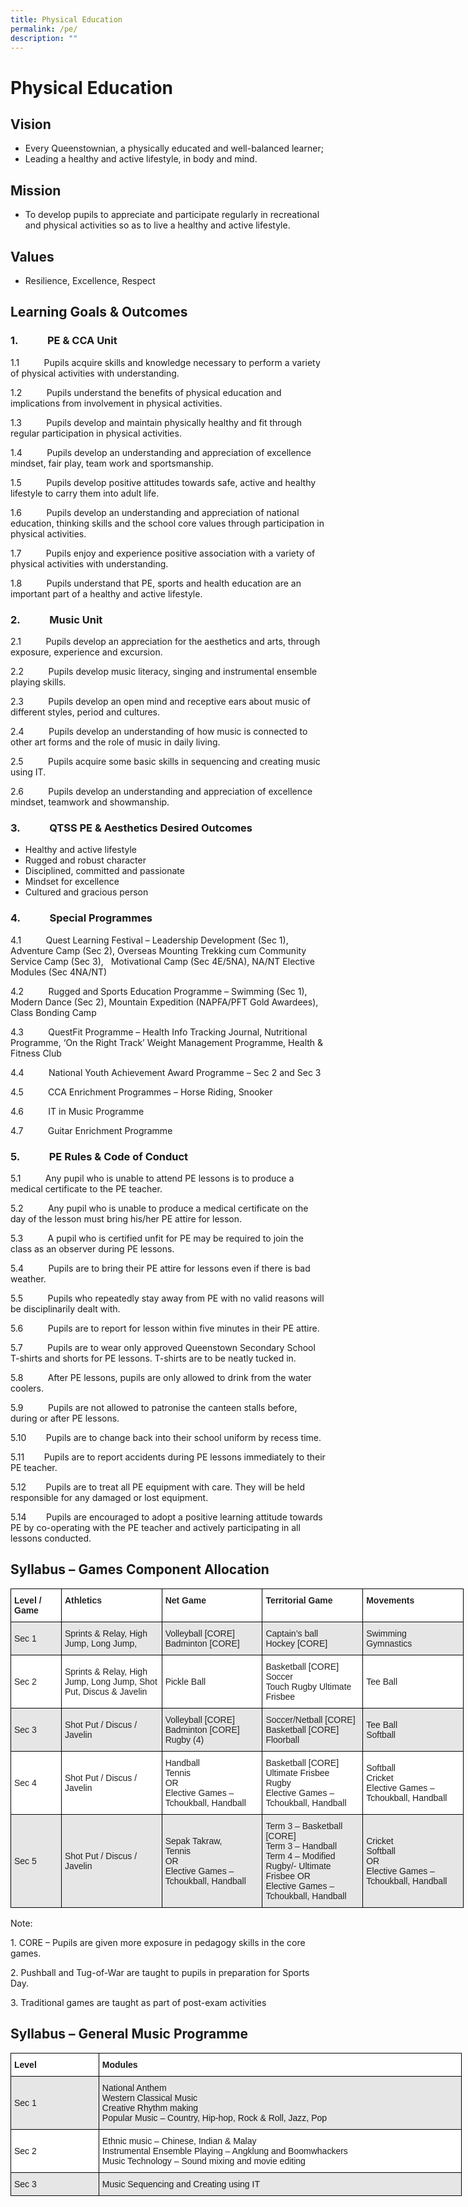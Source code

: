 ```yaml
---
title: Physical Education
permalink: /pe/
description: ""
---
```


Physical Education
==

**Vision**
----------

*   Every Queenstownian, a physically educated and well-balanced learner;
*   Leading a healthy and active lifestyle, in body and mind.

**Mission**
-----------

*   To develop pupils to appreciate and participate regularly in recreational and physical activities so as to live a healthy and active lifestyle.

**Values**
----------

*   Resilience, Excellence, Respect

**Learning Goals & Outcomes**
-----------------------------

### **1.            PE & CCA Unit**

1.1          Pupils acquire skills and knowledge necessary to perform a variety of physical activities with understanding.

1.2          Pupils understand the benefits of physical education and implications from involvement in physical activities.

1.3          Pupils develop and maintain physically healthy and fit through regular participation in physical activities.

1.4          Pupils develop an understanding and appreciation of excellence mindset, fair play, team work and sportsmanship.

1.5          Pupils develop positive attitudes towards safe, active and healthy lifestyle to carry them into adult life.

1.6          Pupils develop an understanding and appreciation of national education, thinking skills and the school core values through participation in physical activities.

1.7          Pupils enjoy and experience positive association with a variety of physical activities with understanding.

1.8          Pupils understand that PE, sports and health education are an important part of a healthy and active lifestyle.

### **2.            Music Unit**

2.1          Pupils develop an appreciation for the aesthetics and arts, through exposure, experience and excursion.

2.2          Pupils develop music literacy, singing and instrumental ensemble playing skills.

2.3          Pupils develop an open mind and receptive ears about music of different styles, period and cultures.

2.4          Pupils develop an understanding of how music is connected to other art forms and the role of music in daily living.

2.5          Pupils acquire some basic skills in sequencing and creating music using IT.

2.6          Pupils develop an understanding and appreciation of excellence mindset, teamwork and showmanship.

### **3.            QTSS PE & Aesthetics Desired Outcomes**

*   Healthy and active lifestyle
*   Rugged and robust character
*   Disciplined, committed and passionate
*   Mindset for excellence
*   Cultured and gracious person

### **4.            Special Programmes**

4.1          Quest Learning Festival – Leadership Development (Sec 1), Adventure Camp (Sec 2), Overseas Mounting Trekking cum Community Service Camp (Sec 3),   Motivational Camp (Sec 4E/5NA), NA/NT Elective Modules (Sec 4NA/NT)

4.2          Rugged and Sports Education Programme – Swimming (Sec 1), Modern Dance (Sec 2), Mountain Expedition (NAPFA/PFT Gold Awardees), Class Bonding Camp

4.3          QuestFit Programme – Health Info Tracking Journal, Nutritional Programme, ‘On the Right Track’ Weight Management Programme, Health & Fitness Club

4.4          National Youth Achievement Award Programme – Sec 2 and Sec 3

4.5          CCA Enrichment Programmes – Horse Riding, Snooker

4.6          IT in Music Programme

4.7          Guitar Enrichment Programme

### **5.            PE Rules & Code of Conduct**

5.1          Any pupil who is unable to attend PE lessons is to produce a medical certificate to the PE teacher.

5.2          Any pupil who is unable to produce a medical certificate on the day of the lesson must bring his/her PE attire for lesson.

5.3          A pupil who is certified unfit for PE may be required to join the class as an observer during PE lessons.

5.4          Pupils are to bring their PE attire for lessons even if there is bad weather.

5.5          Pupils who repeatedly stay away from PE with no valid reasons will be disciplinarily dealt with.

5.6          Pupils are to report for lesson within five minutes in their PE attire.

5.7          Pupils are to wear only approved Queenstown Secondary School T-shirts and shorts for PE lessons. T-shirts are to be neatly tucked in.

5.8          After PE lessons, pupils are only allowed to drink from the water coolers.

5.9          Pupils are not allowed to patronise the canteen stalls before, during or after PE lessons.

5.10        Pupils are to change back into their school uniform by recess time.

5.11        Pupils are to report accidents during PE lessons immediately to their PE teacher.

5.12        Pupils are to treat all PE equipment with care. They will be held responsible for any damaged or lost equipment.

5.14        Pupils are encouraged to adopt a positive learning attitude towards PE by co-operating with the PE teacher and actively participating in all lessons conducted.

**Syllabus – Games Component Allocation**
-----------------------------------------

<table style="border-collapse:collapse;border-spacing:0;table-layout: fixed; width: 725px" class="tg"><colgroup><col style="width: 81px"><col style="width: 161px"><col style="width: 161px"><col style="width: 161px"><col style="width: 161px"></colgroup><thead><tr><th style="background-color:#FFF;border-color:black;border-style:solid;border-width:1px;color:#222;font-family:Arial, sans-serif;font-size:14px;font-weight:bold;overflow:hidden;padding:10px 5px;text-align:left;vertical-align:top;word-break:normal"><span style="font-weight:bold">Level / Game</span></th><th style="background-color:#FFF;border-color:black;border-style:solid;border-width:1px;color:#222;font-family:Arial, sans-serif;font-size:14px;font-weight:bold;overflow:hidden;padding:10px 5px;text-align:left;vertical-align:top;word-break:normal"><span style="font-weight:bold">Athletics</span></th><th style="background-color:#FFF;border-color:black;border-style:solid;border-width:1px;color:#222;font-family:Arial, sans-serif;font-size:14px;font-weight:bold;overflow:hidden;padding:10px 5px;text-align:left;vertical-align:top;word-break:normal"><span style="font-weight:bold">Net Game</span></th><th style="background-color:#FFF;border-color:black;border-style:solid;border-width:1px;color:#222;font-family:Arial, sans-serif;font-size:14px;font-weight:bold;overflow:hidden;padding:10px 5px;text-align:left;vertical-align:top;word-break:normal"><span style="font-weight:bold">Territorial Game</span></th><th style="background-color:#FFF;border-color:black;border-style:solid;border-width:1px;color:#222;font-family:Arial, sans-serif;font-size:14px;font-weight:bold;overflow:hidden;padding:10px 5px;text-align:left;vertical-align:top;word-break:normal"><span style="font-weight:bold">Movements</span></th></tr></thead><tbody><tr><td style="background-color:#E6E6E6;border-color:black;border-style:solid;border-width:1px;color:#222;font-family:Arial, sans-serif;font-size:14px;overflow:hidden;padding:10px 5px;text-align:left;vertical-align:middle;word-break:normal">Sec 1</td><td style="background-color:#E6E6E6;border-color:black;border-style:solid;border-width:1px;color:#222;font-family:Arial, sans-serif;font-size:14px;overflow:hidden;padding:10px 5px;text-align:left;vertical-align:middle;word-break:normal">Sprints &amp; Relay, High Jump, Long Jump,</td><td style="background-color:#E6E6E6;border-color:black;border-style:solid;border-width:1px;color:#222;font-family:Arial, sans-serif;font-size:14px;overflow:hidden;padding:10px 5px;text-align:left;vertical-align:middle;word-break:normal">Volleyball [CORE]<br>Badminton [CORE]</td><td style="background-color:#E6E6E6;border-color:black;border-style:solid;border-width:1px;color:#222;font-family:Arial, sans-serif;font-size:14px;overflow:hidden;padding:10px 5px;text-align:left;vertical-align:middle;word-break:normal">Captain’s ball<br>Hockey [CORE]</td><td style="background-color:#E6E6E6;border-color:black;border-style:solid;border-width:1px;color:#222;font-family:Arial, sans-serif;font-size:14px;overflow:hidden;padding:10px 5px;text-align:left;vertical-align:middle;word-break:normal">Swimming<br>Gymnastics</td></tr><tr><td style="background-color:#FFF;border-color:black;border-style:solid;border-width:1px;color:#222;font-family:Arial, sans-serif;font-size:14px;overflow:hidden;padding:10px 5px;text-align:left;vertical-align:middle;word-break:normal">Sec 2</td><td style="background-color:#FFF;border-color:black;border-style:solid;border-width:1px;color:#222;font-family:Arial, sans-serif;font-size:14px;overflow:hidden;padding:10px 5px;text-align:left;vertical-align:middle;word-break:normal">Sprints &amp; Relay, High Jump, Long Jump, Shot Put, Discus &amp; Javelin</td><td style="background-color:#FFF;border-color:black;border-style:solid;border-width:1px;color:#222;font-family:Arial, sans-serif;font-size:14px;overflow:hidden;padding:10px 5px;text-align:left;vertical-align:middle;word-break:normal">Pickle Ball</td><td style="background-color:#FFF;border-color:black;border-style:solid;border-width:1px;color:#222;font-family:Arial, sans-serif;font-size:14px;overflow:hidden;padding:10px 5px;text-align:left;vertical-align:middle;word-break:normal">Basketball [CORE]<br>Soccer<br>Touch Rugby Ultimate Frisbee</td><td style="background-color:#FFF;border-color:black;border-style:solid;border-width:1px;color:#222;font-family:Arial, sans-serif;font-size:14px;overflow:hidden;padding:10px 5px;text-align:left;vertical-align:middle;word-break:normal">Tee Ball</td></tr><tr><td style="background-color:#E6E6E6;border-color:black;border-style:solid;border-width:1px;color:#222;font-family:Arial, sans-serif;font-size:14px;overflow:hidden;padding:10px 5px;text-align:left;vertical-align:middle;word-break:normal">Sec 3</td><td style="background-color:#E6E6E6;border-color:black;border-style:solid;border-width:1px;color:#222;font-family:Arial, sans-serif;font-size:14px;overflow:hidden;padding:10px 5px;text-align:left;vertical-align:middle;word-break:normal">Shot Put / Discus / Javelin</td><td style="background-color:#E6E6E6;border-color:black;border-style:solid;border-width:1px;color:#222;font-family:Arial, sans-serif;font-size:14px;overflow:hidden;padding:10px 5px;text-align:left;vertical-align:middle;word-break:normal">Volleyball [CORE]<br>Badminton [CORE]<br>Rugby (4)</td><td style="background-color:#E6E6E6;border-color:black;border-style:solid;border-width:1px;color:#222;font-family:Arial, sans-serif;font-size:14px;overflow:hidden;padding:10px 5px;text-align:left;vertical-align:middle;word-break:normal">Soccer/Netball [CORE]<br>Basketball [CORE] Floorball</td><td style="background-color:#E6E6E6;border-color:black;border-style:solid;border-width:1px;color:#222;font-family:Arial, sans-serif;font-size:14px;overflow:hidden;padding:10px 5px;text-align:left;vertical-align:middle;word-break:normal">Tee Ball<br>Softball</td></tr><tr><td style="background-color:#FFF;border-color:black;border-style:solid;border-width:1px;color:#222;font-family:Arial, sans-serif;font-size:14px;overflow:hidden;padding:10px 5px;text-align:left;vertical-align:middle;word-break:normal">Sec 4</td><td style="background-color:#FFF;border-color:black;border-style:solid;border-width:1px;color:#222;font-family:Arial, sans-serif;font-size:14px;overflow:hidden;padding:10px 5px;text-align:left;vertical-align:middle;word-break:normal">Shot Put / Discus / Javelin</td><td style="background-color:#FFF;border-color:black;border-style:solid;border-width:1px;color:#222;font-family:Arial, sans-serif;font-size:14px;overflow:hidden;padding:10px 5px;text-align:left;vertical-align:middle;word-break:normal">Handball<br>Tennis<br>OR<br>Elective Games – Tchoukball, Handball</td><td style="background-color:#FFF;border-color:black;border-style:solid;border-width:1px;color:#222;font-family:Arial, sans-serif;font-size:14px;overflow:hidden;padding:10px 5px;text-align:left;vertical-align:middle;word-break:normal">Basketball [CORE]<br>Ultimate Frisbee<br>Rugby<br>Elective Games – Tchoukball, Handball</td><td style="background-color:#FFF;border-color:black;border-style:solid;border-width:1px;color:#222;font-family:Arial, sans-serif;font-size:14px;overflow:hidden;padding:10px 5px;text-align:left;vertical-align:middle;word-break:normal">Softball<br>Cricket<br>Elective Games – Tchoukball, Handball</td></tr><tr><td style="background-color:#E6E6E6;border-color:black;border-style:solid;border-width:1px;color:#222;font-family:Arial, sans-serif;font-size:14px;overflow:hidden;padding:10px 5px;text-align:left;vertical-align:middle;word-break:normal">Sec 5</td><td style="background-color:#E6E6E6;border-color:black;border-style:solid;border-width:1px;color:#222;font-family:Arial, sans-serif;font-size:14px;overflow:hidden;padding:10px 5px;text-align:left;vertical-align:middle;word-break:normal">Shot Put / Discus / Javelin</td><td style="background-color:#E6E6E6;border-color:black;border-style:solid;border-width:1px;color:#222;font-family:Arial, sans-serif;font-size:14px;overflow:hidden;padding:10px 5px;text-align:left;vertical-align:middle;word-break:normal">Sepak Takraw,<br>Tennis<br>OR<br>Elective Games – Tchoukball, Handball</td><td style="background-color:#E6E6E6;border-color:black;border-style:solid;border-width:1px;color:#222;font-family:Arial, sans-serif;font-size:14px;overflow:hidden;padding:10px 5px;text-align:left;vertical-align:middle;word-break:normal">Term 3 – Basketball [CORE]<br>Term 3 – Handball<br>Term 4 – Modified Rugby/- Ultimate Frisbee  OR<br>Elective Games – Tchoukball, Handball</td><td style="background-color:#E6E6E6;border-color:black;border-style:solid;border-width:1px;color:#222;font-family:Arial, sans-serif;font-size:14px;overflow:hidden;padding:10px 5px;text-align:left;vertical-align:middle;word-break:normal">Cricket<br>Softball<br>OR<br>Elective Games – Tchoukball, Handball</td></tr></tbody></table>


Note:

1\. CORE – Pupils are given more exposure in pedagogy skills in the core games.

2\. Pushball and Tug-of-War are taught to pupils in preparation for Sports Day.

3\. Traditional games are taught as part of post-exam activities

**Syllabus – General Music Programme**
--------------------------------------


<table style="border-collapse:collapse;border-spacing:0;table-layout: fixed; width: 722px" class="tg"><colgroup><col style="width: 141px"><col style="width: 581px"></colgroup><thead><tr><th style="background-color:#FFF;border-color:black;border-style:solid;border-width:1px;font-family:Arial, sans-serif;font-size:14px;font-weight:bold;overflow:hidden;padding:10px 5px;text-align:left;vertical-align:top;word-break:normal"><span style="font-weight:bold">Level</span></th><th style="background-color:#FFF;border-color:black;border-style:solid;border-width:1px;font-family:Arial, sans-serif;font-size:14px;font-weight:bold;overflow:hidden;padding:10px 5px;text-align:left;vertical-align:top;word-break:normal"><span style="font-weight:bold">Modules</span></th></tr></thead><tbody><tr><td style="background-color:#E6E6E6;border-color:black;border-style:solid;border-width:1px;font-family:Arial, sans-serif;font-size:14px;overflow:hidden;padding:10px 5px;text-align:left;vertical-align:middle;word-break:normal">Sec 1</td><td style="background-color:#E6E6E6;border-color:black;border-style:solid;border-width:1px;font-family:Arial, sans-serif;font-size:14px;overflow:hidden;padding:10px 5px;text-align:left;vertical-align:middle;word-break:normal">National Anthem<br>Western Classical Music<br>Creative Rhythm making<br>Popular Music – Country, Hip-hop, Rock &amp; Roll, Jazz, Pop</td></tr><tr><td style="background-color:#FFF;border-color:black;border-style:solid;border-width:1px;font-family:Arial, sans-serif;font-size:14px;overflow:hidden;padding:10px 5px;text-align:left;vertical-align:middle;word-break:normal">Sec 2</td><td style="background-color:#FFF;border-color:black;border-style:solid;border-width:1px;font-family:Arial, sans-serif;font-size:14px;overflow:hidden;padding:10px 5px;text-align:left;vertical-align:middle;word-break:normal">Ethnic music – Chinese, Indian &amp; Malay<br>Instrumental Ensemble Playing – Angklung and Boomwhackers<br>Music Technology – Sound mixing and movie editing</td></tr><tr><td style="background-color:#E6E6E6;border-color:black;border-style:solid;border-width:1px;font-family:Arial, sans-serif;font-size:14px;overflow:hidden;padding:10px 5px;text-align:left;vertical-align:middle;word-break:normal">Sec 3</td><td style="background-color:#E6E6E6;border-color:black;border-style:solid;border-width:1px;font-family:Arial, sans-serif;font-size:14px;overflow:hidden;padding:10px 5px;text-align:left;vertical-align:middle;word-break:normal">Music Sequencing and Creating using IT</td></tr></tbody></table>